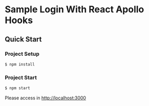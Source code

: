 # Sample Login With React Apollo Hooks

## Quick Start

### Project Setup

```sh
$ npm install
```

### Project Start

```sh
$ npm start
```

Please access in [http://localhost:3000](http://localhost:3000)
